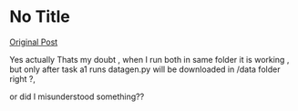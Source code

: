 # No Title

[Original Post](https://discourse.onlinedegree.iitm.ac.in/t/164277/520)

<p>Yes actually Thats my doubt , when I run both in same folder it is working , but only after task a1 runs datagen.py will be downloaded in /data folder  right ?,</p>
<p>or did I misunderstood something??</p>
